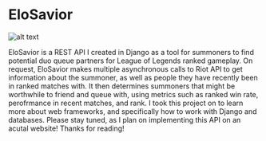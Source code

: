 # EloSavior

![alt text](https://getwallpapers.com/wallpaper/full/8/7/4/866150-karthus-wallpaper-1920x1080-notebook.jpg)

EloSavior is a REST API I created in Django as a tool for summoners to find potential duo queue partners for League of Legends ranked gameplay. On request, EloSavior makes multiple asynchronous calls to Riot API to get information about the summoner, as well as people they have recently been in ranked matches with. It then determines summoners that might be worthwhile to friend and queue with, using metrics such as ranked win rate, perofrmance in recent matches, and rank. I took this project on to learn more about web frameworks, and specifically how to work with Django and databases. Please stay tuned, as I plan on implementing this API on an acutal website! Thanks for reading!


